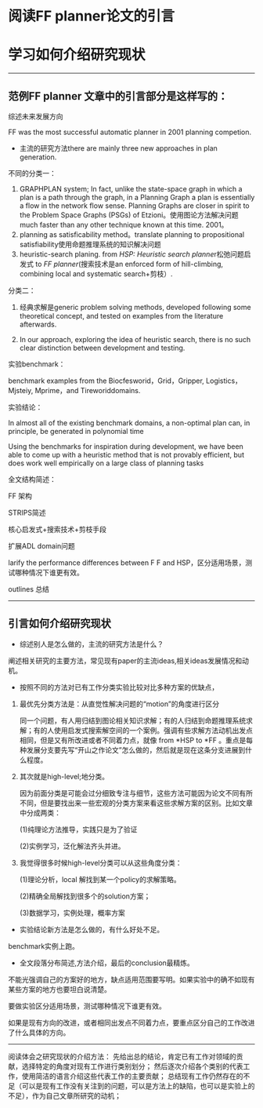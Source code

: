 # 阅读FF planner论文的引言



# 学习如何介绍研究现状

-------------------------------------------------------

## 范例FF planner 文章中的引言部分是这样写的：

综述未来发展方向

FF was the most successful automatic planner in 2001 planning competion.

- 主流的研究方法there are mainly three new approaches in plan generation.

不同的分类一：

1. GRAPHPLAN system; In fact, unlike the state-space graph in which a plan is a path through the graph, in a Planning Graph a plan is essentially a flow in the network flow sense.  Planning Graphs are closer in spirit to the Problem Space Graphs (PSGs) of Etzioni。使用图论方法解决问题  much faster than any other technique known at this time. 2001。
2. planning as satisficability method。translate planning to propositional satisfiability使用命题推理系统的知识解决问题
3. heuristic-search planing.   from *HSP: Heuristic search planne*r松弛问题启发式 to *FF planner*(搜索技术是an enforced form of hill-climbing, combining local and systematic search+剪枝）.

分类二：

1. 经典求解是generic problem solving methods, developed following some theoretical concept, and tested on examples from the literature afterwards.

2. In our approach, exploring the idea of heuristic search, there is no such clear distinction between development and testing.

实验benchmark：

 benchmark examples from the Biocfesworid，Grid，Gripper, Logistics，Mjsteiy, Mprime，and Tireworiddomains.

实验结论：

In almost all of the existing benchmark domains, a non-optimal plan can, in principle, be generated in polynomial time

Using the benchmarks for inspiration during development, we have been able to come up with a heuristic method that is not provably efficient, but does work well empirically on a large class of planning tasks

全文结构简述：

FF 架构

STRIPS简述

核心启发式+搜索技术+剪枝手段

扩展ADL domain问题

larify the performance differences between F F  and HSP，区分适用场景，测试哪种情况下谁更有效。

outlines 总结

-----------------

## 引言如何介绍研究现状

- 综述别人是怎么做的，主流的研究方法是什么？

阐述相关研究的主要方法，常见现有paper的主流ideas,相关ideas发展情况和动机。

- 按照不同的方法对已有工作分类实验比较对比多种方案的优缺点，

1. 最优先分类方法是：从直觉性解决问题的“motion”的角度进行区分

   同一个问题，有人用归结到图论相关知识求解；有的人归结到命题推理系统求解；有的人使用启发式搜索解空间的一个案例。强调有些求解方法动机出发点相同，但是又有所改进或者不同着力点，就像 from *HSP to *FF 。重点是每种发展分支要先写“开山之作论文”怎么做的，然后就是现在这条分支进展到什么程度。

2. 其次就是high-level;地分类。

   因为前面分类是可能会过分细致专注与细节，这些方法可能因为论文不同有所不同，但是要找出来一些宏观的分类方案来看这些求解方案的区别。比如文章中分成两类：

   (1)纯理论方法推导，实践只是为了验证

   (2)实例学习，泛化解法齐头并进。

3. 我觉得很多时候high-level分类可以从这些角度分类：

   (1)理论分析，local 解找到某一个policy的求解策略。

   (2)精确全局解找到很多个的solution方案；

   (3)数据学习，实例处理，概率方案



- 实验结论新方法是怎么做的，有什么好处不足。

benchmark实例上跑。

- 全文段落分布简述,方法介绍，最后的conclusion最精炼。

不能光强调自己的方案好的地方，缺点适用范围要写明。如果实验中的确不如现有某些方案的地方也要坦白说清楚。

要做实验区分适用场景，测试哪种情况下谁更有效。

如果是现有方向的改进，或者相同出发点不同着力点，要重点区分自己的工作改进了什么具体的方向。







--------------------

阅读体会之研究现状的介绍方法：
先给出总的结论，肯定已有工作对领域的贡献，选择特定的角度对现有工作进行类别划分；
然后逐次介绍各个类别的代表工作，使用简洁的语言介绍这些代表工作的主要贡献；
总结现有工作仍然存在的不足（可以是现有工作没有关注到的问题，可以是方法上的缺陷，也可以是实验上的不足），作为自己文章所研究的动机；
